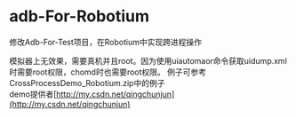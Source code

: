 # adb-For-Robotium
修改Adb-For-Test项目，在Robotium中实现跨进程操作

模拟器上无效果，需要真机并且root。因为使用uiautomaor命令获取uidump.xml时需要root权限，chomd时也需要root权限。
例子可参考CrossProcessDemo_Robotium.zip中的例子<br>
demo提供者[http://my.csdn.net/qingchunjun](http://my.csdn.net/qingchunjun)

